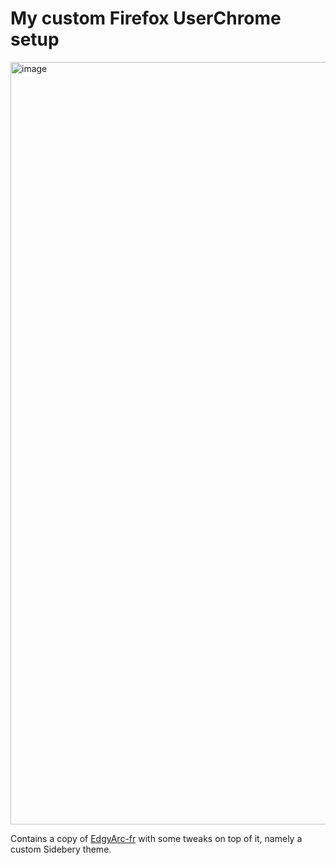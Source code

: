 # My custom Firefox UserChrome setup

<img width="1220" alt="image" src="https://github.com/user-attachments/assets/28086ac6-2781-44cd-af4f-9739817753f1" />

Contains a copy of [EdgyArc-fr](https://github.com/Loskir/EdgyArc-fr) with some tweaks on top of it, namely a custom Sidebery theme.

